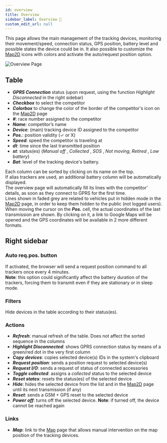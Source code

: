 ```yaml
---
id: overview
title: Overview 
sidebar_label: Overview 🚧
custom_edit_url: null
---
```

This page allows the main management of the tracking devices, monitoring their movement/speed, connection status, GPS position, battery level and possible states the device could be in. 
It also possible to customize the [Map2D](map2d) icons with colors and activate the auto/request position option.

![Overview Page](/img/screenshots/overview.png)
## Table
* _**GPRS Connection**_ status (upon request, using the function _Highlight Disconnected_ in the right sidebar)
* _**Checkbox**_ to select the competitor
* _**Colorbox**_ to change the color of the border of the competitor's icon on the [Map2D](map2d) page
* _**#**_: race number assigned to the competitor
* _**Name**_: competitor’s name
* _**Device**_: (main) tracking device ID assigned to the competitor
* _**Pos.**_: position validity (✓ or X)
* _**Speed**_: speed the competitor is traveling at
* _**dt**_: time since the last transmitted position
* _**st**_: status(es) (_Manual off_ , _Collected_ , _SOS_ , _Not moving_, _Retired_ , _Low battery_)
* _**Bat**_: level of the tracking device's battery.

Each column can be sorted by clicking on its name on the top.  
If alias trackers are used, an additional battery column will be automatically displayed.  
The overview page will automatically fill its lines with the competitor’ details, as soon as they connect to GPRS for the first time.  
Lines shown in faded grey are related to vehicles put in hidden mode in the [Map2D](map2d) page, in order to keep them hidden to the public (not logged users).  
When moving the cursor on the _**Pos.**_ cell, the actual coordinates of the last transmission are shown. By clicking on it, a link to Google Maps will be opened and the GPS coordinates will be available in 2 more different formats.
## Right sidebar
### Auto req.pos. button
If activated, the browser will send a request position command to all trackers once every 4 minutes.  
**Note**:  this option could significantly affect the battery duration of the trackers, forcing them to transmit even if they are stationary or in sleep mode.
### Filters 
Hide devices in the table according to their status(es).
### Actions
* _**Refresh**_: manual refresh of the table. Does not affect the sorted sequence in the columns
* _**Highlight Disconnected**_: shows GPRS connection status by means of a green/red dot in the very first column
* _**Copy devices**_: copies selected device(s) IDs in the system's clipboard
* _**Request position**_: sends a position request to selected device(s)
* _**Request I/O**_:  sends a request of status of connected accessories
* _**Toggle collected**_: assigns a _collected_ status to the selected device
* _**Reset states**_: resets the status(es) of the selected device
* _**Hide**_:  hides the selected device from the list and in the [Map2D](map2d) page until its next transmission (if any)
* _**Reset**_:  sends a GSM + GPS reset to the selected device
* _**Power off**_:  turns off the selected device. **Note**: if turned off, the device cannot be reached again
### Links
* _**Map**_: link to the [Map](map) page that allows manual intervention on the map position of the tracking devices.